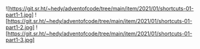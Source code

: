 ![https://git.sr.ht/~hedy/adventofcode/tree/main/item/2021/01/shortcuts-01-part1-1.jpg]
![https://git.sr.ht/~hedy/adventofcode/tree/main/item/2021/01/shortcuts-01-part1-2.jpg]
![https://git.sr.ht/~hedy/adventofcode/tree/main/item/2021/01/shortcuts-01-part1-3.jpg]
